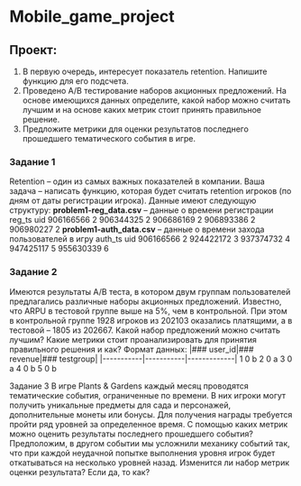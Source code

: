 # Mobile_game_project

## Проект: 
1.	В первую очередь, интересует показатель retention. Напишите функцию для его подсчета.
2.	Проведено A/B тестирование наборов акционных предложений. На основе имеющихся данных определите, какой набор можно считать лучшим и на основе каких метрик стоит принять правильное решение.
3.	Предложите метрики для оценки результатов последнего прошедшего тематического события в игре.
 
### Задание 1
Retention – один из самых важных показателей в компании. Ваша задача – написать функцию, которая будет считать retention игроков (по дням от даты регистрации игрока). Данные имеют следующую структуру:
**problem1-reg_data.csv** – данные о времени регистрации
reg_ts	uid
906166566	2
906344325	2
906686169	2
906893386	2
906980227	2
**problem1-auth_data.csv** – данные о времени захода пользователей в игру
auth_ts	uid
906166566	2
924422172	3
937374732	4
947425117	5
955630339	6
 
### Задание 2
Имеются результаты A/B теста, в котором двум группам пользователей предлагались различные наборы акционных предложений. Известно, что ARPU в тестовой группе выше на 5%, чем в контрольной. При этом в контрольной группе 1928 игроков из 202103 оказались платящими, а в тестовой – 1805 из 202667.
Какой набор предложений можно считать лучшим? Какие метрики стоит проанализировать для принятия правильного решения и как?
Формат данных:
|### user_id|### revenue|### testgroup|
|-----------|-----------|-------------|
      1	         0	           b
      2	         0	           a
      3	         0	           a
      4	         0	           b
      5	         0	           b
 
Задание 3
В игре Plants & Gardens каждый месяц проводятся тематические события, ограниченные по времени. В них игроки могут получить уникальные предметы для сада и персонажей, дополнительные монеты или бонусы. Для получения награды требуется пройти ряд уровней за определенное время. С помощью каких метрик можно оценить результаты последнего прошедшего события?
Предположим, в другом событии мы усложнили механику событий так, что при каждой неудачной попытке выполнения уровня игрок будет откатываться на несколько уровней назад. Изменится ли набор метрик оценки результата? Если да, то как?

